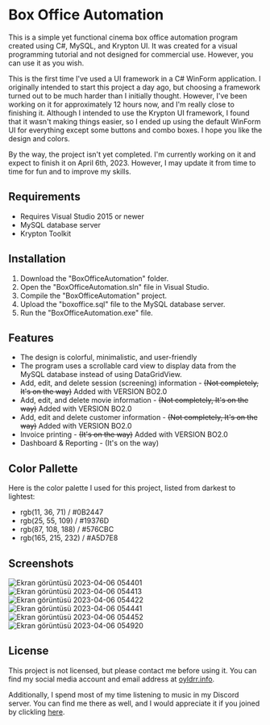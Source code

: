 # Box Office Automation

This is a simple yet functional cinema box office automation program created using C#, MySQL, and Krypton UI. It was created for a visual programming tutorial and not designed for commercial use. However, you can use it as you wish.

This is the first time I've used a UI framework in a C# WinForm application. I originally intended to start this project a day ago, but choosing a framework turned out to be much harder than I initially thought. However, I've been working on it for approximately 12 hours now, and I'm really close to finishing it. Although I intended to use the Krypton UI framework, I found that it wasn't making things easier, so I ended up using the default WinForm UI for everything except some buttons and combo boxes. I hope you like the design and colors.

By the way, the project isn't yet completed. I'm currently working on it and expect to finish it on April 6th, 2023. However, I may update it from time to time for fun and to improve my skills.

## Requirements

- Requires Visual Studio 2015 or newer
- MySQL database server
- Krypton Toolkit

## Installation

1. Download the "BoxOfficeAutomation" folder.
2. Open the "BoxOfficeAutomation.sln" file in Visual Studio.
3. Compile the "BoxOfficeAutomation" project.
4. Upload the "boxoffice.sql" file to the MySQL database server.
5. Run the "BoxOfficeAutomation.exe" file.

## Features

- The design is colorful, minimalistic, and user-friendly
- The program uses a scrollable card view to display data from the MySQL database instead of using DataGridView.
- Add, edit, and delete session (screening) information - ~~(Not completely, It's on the way)~~ Added with VERSION BO2.0
- Add, edit, and delete movie information - ~~(Not completely, It's on the way)~~ Added with VERSION BO2.0
- Add, edit and delete customer information - ~~(Not completely, It's on the way)~~ Added with VERSION BO2.0
- Invoice printing - ~~(It's on the way)~~ Added with VERSION BO2.0
- Dashboard & Reporting - (It's on the way)

## Color Pallette

Here is the color palette I used for this project, listed from darkest to lightest:

- rgb(11, 36, 71)  / #0B2447
- rgb(25, 55, 109) / #19376D
- rgb(87, 108, 188) / #576CBC
- rgb(165, 215, 232) / #A5D7E8

## Screenshots
![Ekran görüntüsü 2023-04-06 054401](https://user-images.githubusercontent.com/84236077/230260714-a25a0bba-041f-4366-8417-398a212a8351.png)
![Ekran görüntüsü 2023-04-06 054413](https://user-images.githubusercontent.com/84236077/230260736-a276a677-6c99-4b27-a522-f46f2239c3fa.png)
![Ekran görüntüsü 2023-04-06 054422](https://user-images.githubusercontent.com/84236077/230260763-8ba749c4-f86c-4639-b934-6aa5e36f8325.png)
![Ekran görüntüsü 2023-04-06 054441](https://user-images.githubusercontent.com/84236077/230260802-c25f7ac1-7dbc-4880-a54c-44ecbba385d1.png)
![Ekran görüntüsü 2023-04-06 054452](https://user-images.githubusercontent.com/84236077/230260814-58a51375-7e5d-4a7b-95b5-b109b0bd5c4c.png)
![Ekran görüntüsü 2023-04-06 054920](https://user-images.githubusercontent.com/84236077/230260828-7624a907-af93-477e-9e4a-ed738ee8efb0.png)


## License

This project is not licensed, but please contact me before using it. You can find my social media account and email address at [oyldrr.info](http://oyldrr.info/).

Additionally, I spend most of my time listening to music in my Discord server. You can find me there as well, and I would appreciate it if you joined by clickling [here](https://discord.gg/7PkR5D2R).
